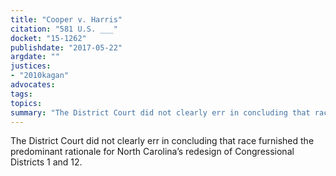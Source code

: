 ```yaml
---
title: "Cooper v. Harris"
citation: "581 U.S. ___"
docket: "15-1262"
publishdate: "2017-05-22"
argdate: ""
justices:
- "2010kagan"
advocates:
tags:
topics:
summary: "The District Court did not clearly err in concluding that race furnished the predominant rationale for North Carolina’s redesign of Congressional Districts 1 and 12."
---
```

The District Court did not clearly err in concluding that race furnished the predominant rationale for North Carolina’s redesign of Congressional Districts 1 and 12.

